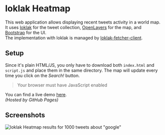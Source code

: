 # loklak Heatmap

This web application allows displaying recent tweets activity in a world map.
It uses [loklak](http://loklak.org/) for the tweet collection, [OpenLayers](http://openlayers.org/) for the map, and [Bootstrap](http://getbootstrap.com) for the UI.  
The implementation with loklak is managed by [loklak-fetcher-client](https://github.com/YagoGG/loklak-fetcher-client).

## Setup

Since it's plain HTML/JS, you only have to download both `index.html` and `script.js` and place them in the same directory.
The map will update every time you click on the *Search!* button.

> Your browser must have JavaScript enabled

You can find a live demo [here](http://yagogg.github.io/GCI2015/loklak%20Heatmap/).  
*(Hosted by GitHub Pages)*

## Screenshots

![loklak Heatmap results for 1000 tweets about "google"](https://raw.githubusercontent.com/YagoGG/GCI2015/gh-pages/loklak%20Heatmap/Screenshots/Screenshot.png)
